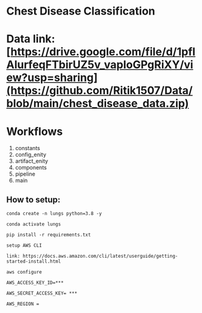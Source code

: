 # Chest Disease Classification
# Data link: [https://drive.google.com/file/d/1pfIAlurfeqFTbirUZ5v_vapIoGPgRiXY/view?usp=sharing](https://github.com/Ritik1507/Data/blob/main/chest_disease_data.zip)

# Workflows
  1. constants
  2. config_enity
  3. artifact_enity
  4. components
  5. pipeline
  6. main
## How to setup:
```
conda create -n lungs python=3.8 -y
```
```
conda activate lungs
```
```
pip install -r requirements.txt
```
```
setup AWS CLI
```

```
link: https://docs.aws.amazon.com/cli/latest/userguide/getting-started-install.html
```

```
aws configure
```

```
AWS_ACCESS_KEY_ID=***
```

```
AWS_SECRET_ACCESS_KEY= ***
```

```
AWS_REGION = 
```